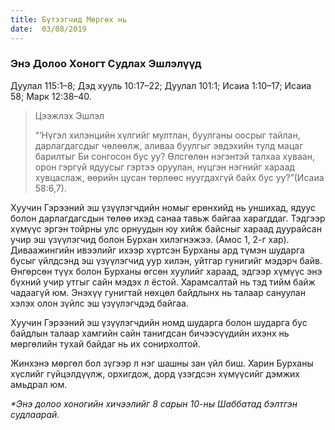 ```yaml
---
title: Бүтээгчид Мөргөх нь
date:  03/08/2019
---
```


### Энэ Долоо Хоногт Судлах Эшлэлүүд
Дуулал 115:1–8; Дэд хууль 10:17–22; Дуулал 101:1; Исаиа 1:10–17; Исаиа 58; Maрк 12:38–40.

> <p>Цээжлэх Эшлэл</p>
> “‘Нүгэл хилэнцийн хүлгийг мултлан, буулганы оосрыг тайлан, дарлагдагсдыг чөлөөлж, аливаа буулгыг эвдэхийн тулд мацаг барилтыг Би сонгосон бус уу? Өлсгөлөн нэгэнтэй талхаа хуваан, орон гэргүй ядуусыг гэртээ оруулан, нүцгэн нэгнийг хараад хувцаслаж, өөрийн цусан төрлөөс нуугдахгүй байх бус уу?”(Исаиа 58:6,7).

Хуучин Гэрээний эш үзүүлэгчдийн номыг ерөнхийд нь уншихад, ядуус болон дарлагдагсдын төлөө ихэд санаа тавьж байгаа харагддаг. Тэдгээр хүмүүс эргэн тойрны улс орнуудын юу хийж байсныг хараад дуурайсан учир эш үзүүлэгчид болон Бурхан хилэгнэжээ. (Амос 1, 2-г хар). Диваажингийн ивээлийг ихээр хүртсэн Бурханы ард түмэн шударга бусыг үйлдсэнд эш үзүүлэгчид уур хилэн, уйтгар гунигийг мэдэрч байв. Өнгөрсөн түүх болон Бурханы өгсөн хуулийг хараад, эдгээр хүмүүс энэ бүхний учир утгыг сайн мэдэх л ёстой. Харамсалтай нь тэд тийм байж чадаагүй юм. Энэхүү гунигтай нөхцөл байдлынх нь талаар сануулан хэлэх олон зүйлс эш үзүүлэгчдэд байгаа.

Хуучин Гэрээний эш үзүүлэгчдийн номд шударга болон шударга бус байдлын талаар хамгийн сайн танигдсан бичээсүүдийн ихэнх нь мөргөлийн тухай байдаг нь их сонирхолтой.

Жинхэнэ мөргөл бол зүгээр л нэг шашны зан үйл биш. Харин Бурханы хүслийг гүйцэлдүүлж, орхигдож, дорд үзэгдсэн хүмүүсийг дэмжих амьдрал юм.

_*Энэ долоо хоногийн хичээлийг 8 сарын 10-ны Шаббатад бэлтгэн судлаарай._